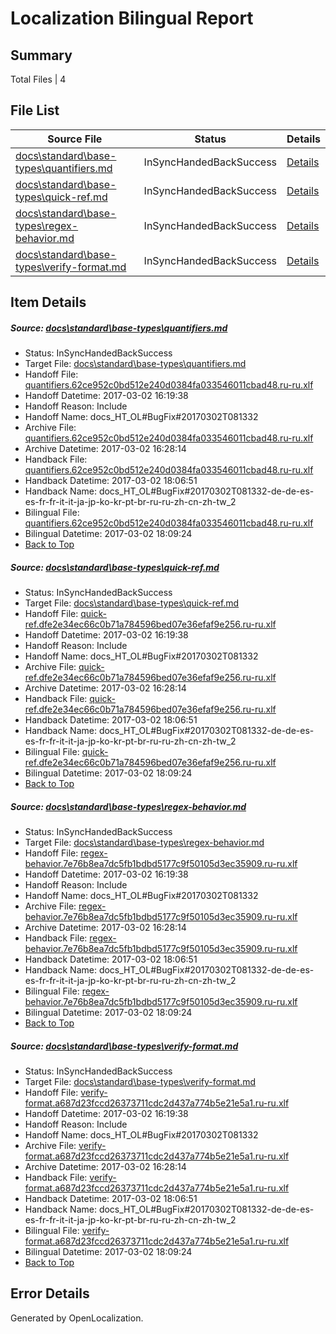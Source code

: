 # <a name='report-top'></a> Localization Bilingual Report

## Summary
 Total Files | 4

## File List
 Source File | Status | Details 
 ----------- | ------ | ------- 
 [docs\standard\base-types\quantifiers.md](https://github.com/dotnet/docs/blob/90fe68f7f3c4b46502b5d3770b1a2d57c6af748a/docs/standard/base-types/quantifiers.md) | InSyncHandedBackSuccess | [Details](#cd47cc351fb926bcf444bdcbd12f3cd61d9fb3273391)
 [docs\standard\base-types\quick-ref.md](https://github.com/dotnet/docs/blob/90fe68f7f3c4b46502b5d3770b1a2d57c6af748a/docs/standard/base-types/quick-ref.md) | InSyncHandedBackSuccess | [Details](#a6644fc2431beafa2128287eeac73bd598ee304a3392)
 [docs\standard\base-types\regex-behavior.md](https://github.com/dotnet/docs/blob/90fe68f7f3c4b46502b5d3770b1a2d57c6af748a/docs/standard/base-types/regex-behavior.md) | InSyncHandedBackSuccess | [Details](#5656cabb708dcfc311ac7a709446003951b97aa63393)
 [docs\standard\base-types\verify-format.md](https://github.com/dotnet/docs/blob/90fe68f7f3c4b46502b5d3770b1a2d57c6af748a/docs/standard/base-types/verify-format.md) | InSyncHandedBackSuccess | [Details](#077a09152ac23c986a751f42c893e1dcca8582913407)

## Item Details
##### <a name='cd47cc351fb926bcf444bdcbd12f3cd61d9fb3273391'></a> Source: [docs\standard\base-types\quantifiers.md](https://github.com/dotnet/docs/blob/90fe68f7f3c4b46502b5d3770b1a2d57c6af748a/docs/standard/base-types/quantifiers.md)
* Status: InSyncHandedBackSuccess
* Target File: [docs\standard\base-types\quantifiers.md](https://github.com/dotnet/docs.ru-ru/blob/e7350ee317bbf5b32fc0e80de3be91aa1762dfaa/docs/standard/base-types/quantifiers.md)
* Handoff File: [quantifiers.62ce952c0bd512e240d0384fa033546011cbad48.ru-ru.xlf](https://github.com/dotnet/docs.handoff/blob/bac5ff592bd3f2898fee380ebb01510e7cf338ea/ol-handoff/dotnet/docs.ru-ru/master/dotnet-core/quantifiers.62ce952c0bd512e240d0384fa033546011cbad48.ru-ru.xlf)
* Handoff Datetime: 2017-03-02 16:19:38
* Handoff Reason: Include
* Handoff Name: docs_HT_OL#BugFix#20170302T081332
* Archive File: [quantifiers.62ce952c0bd512e240d0384fa033546011cbad48.ru-ru.xlf](https://github.com/dotnet/docs.handoff/blob/568ac9677dbe28ea8980fb2b83ba2014bea68341/ol-archive/dotnet/docs.ru-ru/master/dotnet-core/quantifiers.62ce952c0bd512e240d0384fa033546011cbad48.ru-ru.xlf)
* Archive Datetime: 2017-03-02 16:28:14
* Handback File: [quantifiers.62ce952c0bd512e240d0384fa033546011cbad48.ru-ru.xlf](https://github.com/dotnet/docs.handback/blob/3917eb4fdc34fbf5f48009f583f5618865e3594b/ol-handback/dotnet/docs.ru-ru/master/dotnet-core/quantifiers.62ce952c0bd512e240d0384fa033546011cbad48.ru-ru.xlf)
* Handback Datetime: 2017-03-02 18:06:51
* Handback Name: docs_HT_OL#BugFix#20170302T081332-de-de-es-es-fr-fr-it-it-ja-jp-ko-kr-pt-br-ru-ru-zh-cn-zh-tw_2
* Bilingual File: [quantifiers.62ce952c0bd512e240d0384fa033546011cbad48.ru-ru.xlf](https://github.com/dotnet/docs.handback/blob/3917eb4fdc34fbf5f48009f583f5618865e3594b/ol-handback/dotnet/docs.ru-ru/master/dotnet-core/quantifiers.62ce952c0bd512e240d0384fa033546011cbad48.ru-ru.xlf)
* Bilingual Datetime: 2017-03-02 18:09:24
* [Back to Top](#report-top)

##### <a name='a6644fc2431beafa2128287eeac73bd598ee304a3392'></a> Source: [docs\standard\base-types\quick-ref.md](https://github.com/dotnet/docs/blob/90fe68f7f3c4b46502b5d3770b1a2d57c6af748a/docs/standard/base-types/quick-ref.md)
* Status: InSyncHandedBackSuccess
* Target File: [docs\standard\base-types\quick-ref.md](https://github.com/dotnet/docs.ru-ru/blob/e7350ee317bbf5b32fc0e80de3be91aa1762dfaa/docs/standard/base-types/quick-ref.md)
* Handoff File: [quick-ref.dfe2e34ec66c0b71a784596bed07e36efaf9e256.ru-ru.xlf](https://github.com/dotnet/docs.handoff/blob/bac5ff592bd3f2898fee380ebb01510e7cf338ea/ol-handoff/dotnet/docs.ru-ru/master/dotnet-core/quick-ref.dfe2e34ec66c0b71a784596bed07e36efaf9e256.ru-ru.xlf)
* Handoff Datetime: 2017-03-02 16:19:38
* Handoff Reason: Include
* Handoff Name: docs_HT_OL#BugFix#20170302T081332
* Archive File: [quick-ref.dfe2e34ec66c0b71a784596bed07e36efaf9e256.ru-ru.xlf](https://github.com/dotnet/docs.handoff/blob/568ac9677dbe28ea8980fb2b83ba2014bea68341/ol-archive/dotnet/docs.ru-ru/master/dotnet-core/quick-ref.dfe2e34ec66c0b71a784596bed07e36efaf9e256.ru-ru.xlf)
* Archive Datetime: 2017-03-02 16:28:14
* Handback File: [quick-ref.dfe2e34ec66c0b71a784596bed07e36efaf9e256.ru-ru.xlf](https://github.com/dotnet/docs.handback/blob/3917eb4fdc34fbf5f48009f583f5618865e3594b/ol-handback/dotnet/docs.ru-ru/master/dotnet-core/quick-ref.dfe2e34ec66c0b71a784596bed07e36efaf9e256.ru-ru.xlf)
* Handback Datetime: 2017-03-02 18:06:51
* Handback Name: docs_HT_OL#BugFix#20170302T081332-de-de-es-es-fr-fr-it-it-ja-jp-ko-kr-pt-br-ru-ru-zh-cn-zh-tw_2
* Bilingual File: [quick-ref.dfe2e34ec66c0b71a784596bed07e36efaf9e256.ru-ru.xlf](https://github.com/dotnet/docs.handback/blob/3917eb4fdc34fbf5f48009f583f5618865e3594b/ol-handback/dotnet/docs.ru-ru/master/dotnet-core/quick-ref.dfe2e34ec66c0b71a784596bed07e36efaf9e256.ru-ru.xlf)
* Bilingual Datetime: 2017-03-02 18:09:24
* [Back to Top](#report-top)

##### <a name='5656cabb708dcfc311ac7a709446003951b97aa63393'></a> Source: [docs\standard\base-types\regex-behavior.md](https://github.com/dotnet/docs/blob/90fe68f7f3c4b46502b5d3770b1a2d57c6af748a/docs/standard/base-types/regex-behavior.md)
* Status: InSyncHandedBackSuccess
* Target File: [docs\standard\base-types\regex-behavior.md](https://github.com/dotnet/docs.ru-ru/blob/e7350ee317bbf5b32fc0e80de3be91aa1762dfaa/docs/standard/base-types/regex-behavior.md)
* Handoff File: [regex-behavior.7e76b8ea7dc5fb1bdbd5177c9f50105d3ec35909.ru-ru.xlf](https://github.com/dotnet/docs.handoff/blob/bac5ff592bd3f2898fee380ebb01510e7cf338ea/ol-handoff/dotnet/docs.ru-ru/master/dotnet-core/regex-behavior.7e76b8ea7dc5fb1bdbd5177c9f50105d3ec35909.ru-ru.xlf)
* Handoff Datetime: 2017-03-02 16:19:38
* Handoff Reason: Include
* Handoff Name: docs_HT_OL#BugFix#20170302T081332
* Archive File: [regex-behavior.7e76b8ea7dc5fb1bdbd5177c9f50105d3ec35909.ru-ru.xlf](https://github.com/dotnet/docs.handoff/blob/568ac9677dbe28ea8980fb2b83ba2014bea68341/ol-archive/dotnet/docs.ru-ru/master/dotnet-core/regex-behavior.7e76b8ea7dc5fb1bdbd5177c9f50105d3ec35909.ru-ru.xlf)
* Archive Datetime: 2017-03-02 16:28:14
* Handback File: [regex-behavior.7e76b8ea7dc5fb1bdbd5177c9f50105d3ec35909.ru-ru.xlf](https://github.com/dotnet/docs.handback/blob/3917eb4fdc34fbf5f48009f583f5618865e3594b/ol-handback/dotnet/docs.ru-ru/master/dotnet-core/regex-behavior.7e76b8ea7dc5fb1bdbd5177c9f50105d3ec35909.ru-ru.xlf)
* Handback Datetime: 2017-03-02 18:06:51
* Handback Name: docs_HT_OL#BugFix#20170302T081332-de-de-es-es-fr-fr-it-it-ja-jp-ko-kr-pt-br-ru-ru-zh-cn-zh-tw_2
* Bilingual File: [regex-behavior.7e76b8ea7dc5fb1bdbd5177c9f50105d3ec35909.ru-ru.xlf](https://github.com/dotnet/docs.handback/blob/3917eb4fdc34fbf5f48009f583f5618865e3594b/ol-handback/dotnet/docs.ru-ru/master/dotnet-core/regex-behavior.7e76b8ea7dc5fb1bdbd5177c9f50105d3ec35909.ru-ru.xlf)
* Bilingual Datetime: 2017-03-02 18:09:24
* [Back to Top](#report-top)

##### <a name='077a09152ac23c986a751f42c893e1dcca8582913407'></a> Source: [docs\standard\base-types\verify-format.md](https://github.com/dotnet/docs/blob/90fe68f7f3c4b46502b5d3770b1a2d57c6af748a/docs/standard/base-types/verify-format.md)
* Status: InSyncHandedBackSuccess
* Target File: [docs\standard\base-types\verify-format.md](https://github.com/dotnet/docs.ru-ru/blob/e7350ee317bbf5b32fc0e80de3be91aa1762dfaa/docs/standard/base-types/verify-format.md)
* Handoff File: [verify-format.a687d23fccd26373711cdc2d437a774b5e21e5a1.ru-ru.xlf](https://github.com/dotnet/docs.handoff/blob/bac5ff592bd3f2898fee380ebb01510e7cf338ea/ol-handoff/dotnet/docs.ru-ru/master/dotnet-core/verify-format.a687d23fccd26373711cdc2d437a774b5e21e5a1.ru-ru.xlf)
* Handoff Datetime: 2017-03-02 16:19:38
* Handoff Reason: Include
* Handoff Name: docs_HT_OL#BugFix#20170302T081332
* Archive File: [verify-format.a687d23fccd26373711cdc2d437a774b5e21e5a1.ru-ru.xlf](https://github.com/dotnet/docs.handoff/blob/568ac9677dbe28ea8980fb2b83ba2014bea68341/ol-archive/dotnet/docs.ru-ru/master/dotnet-core/verify-format.a687d23fccd26373711cdc2d437a774b5e21e5a1.ru-ru.xlf)
* Archive Datetime: 2017-03-02 16:28:14
* Handback File: [verify-format.a687d23fccd26373711cdc2d437a774b5e21e5a1.ru-ru.xlf](https://github.com/dotnet/docs.handback/blob/3917eb4fdc34fbf5f48009f583f5618865e3594b/ol-handback/dotnet/docs.ru-ru/master/dotnet-core/verify-format.a687d23fccd26373711cdc2d437a774b5e21e5a1.ru-ru.xlf)
* Handback Datetime: 2017-03-02 18:06:51
* Handback Name: docs_HT_OL#BugFix#20170302T081332-de-de-es-es-fr-fr-it-it-ja-jp-ko-kr-pt-br-ru-ru-zh-cn-zh-tw_2
* Bilingual File: [verify-format.a687d23fccd26373711cdc2d437a774b5e21e5a1.ru-ru.xlf](https://github.com/dotnet/docs.handback/blob/3917eb4fdc34fbf5f48009f583f5618865e3594b/ol-handback/dotnet/docs.ru-ru/master/dotnet-core/verify-format.a687d23fccd26373711cdc2d437a774b5e21e5a1.ru-ru.xlf)
* Bilingual Datetime: 2017-03-02 18:09:24
* [Back to Top](#report-top)


## Error Details

Generated by OpenLocalization.
